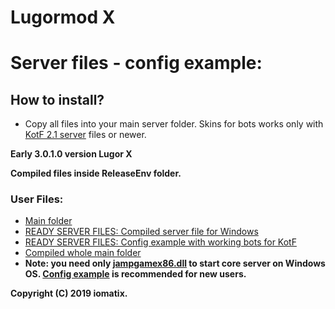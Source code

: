 # Lugormod X 

# Server files - config example:

## How to install?
- Copy all files into your main server folder. Skins for bots works only with [KotF 2.1 server](https://www.moddb.com/mods/knights-of-the-force-21/downloads/kotf-multiplayer-server) files or newer.




**Early 3.0.1.0 version Lugor X**

**Compiled files inside ReleaseEnv folder.**

### User Files:
- [Main folder](https://github.com/omatix/Lugor-X)
- [READY SERVER FILES: Compiled server file for Windows](ReleaseEnv/jampgamex86.dll)
- [READY SERVER FILES: Config example with working bots for KotF](__example_config)
- [Compiled whole main folder](ReleaseEnv)
- **Note: you need only [jampgamex86.dll](ReleaseEnv/jampgamex86.dll) to start core server on Windows OS. [Config example](__example_config) is recommended for new users.**



**Copyright (C) 2019 iomatix.**
